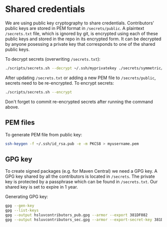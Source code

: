 # Shared credentials

We are using public key cryptography to share credentials. Contributors' public keys are
stored in PEM format in `/secrets/public`. A plaintext `/secrets.txt` file, which is ignored
by git, is encrypted using each of these public keys and stored in the repo in its encrypted
form. It can be decrypted by anyone posessing a private key that corresponds to one of the
shared public keys.

To decrypt secrets (overwriting `/secrets.txt`):

```bash
./scripts/secrets.sh --decrypt ~/.ssh/myprivatekey ./secrets/symmetric/myusername.enc.txt
```

After updating `/secrets.txt` or adding a new PEM file to `/secrets/public`, secrets need to be
re-encrypted. To encrypt secrets:

```bash
./scripts/secrets.sh --encrypt
```

Don't forget to commit re-encrypted secrets after running the command above.

## PEM files

To generate PEM file from public key:

```bash
ssh-keygen -f ~/.ssh/id_rsa.pub -e -m PKCS8 > myusername.pem
```

## GPG key

To create signed packages (e.g. for Maven Central) we need a GPG key. A GPG key shared by all
the contributors is located in `/secrets`. The private key is protected by a passphrase which
can be found in `/secrets.txt`. Our shared key is set to expire in 1 year.

Generating GPG key:

```bash
gpg --gen-key
gpg --list-keys
gpg --output hsluvcontributors_pub.gpg --armor --export 381DF082
gpg --output hsluvcontributors_sec.gpg --armor --export-secret-key 381DF082
```
